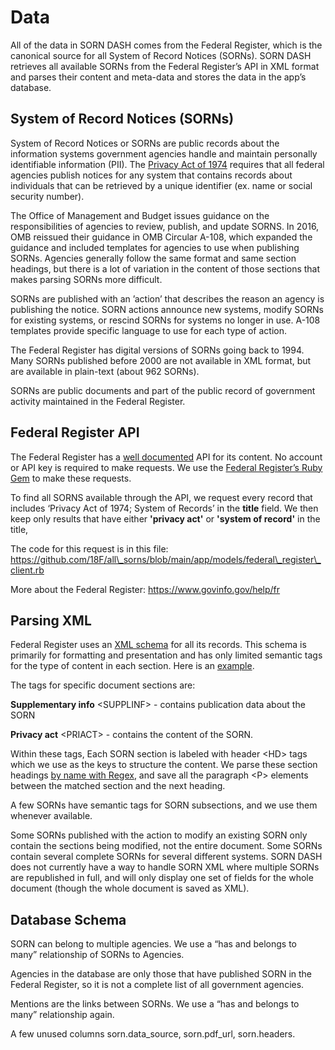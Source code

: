 # Data

All of the data in SORN DASH comes from the Federal Register, which is
the canonical source for all System of Record Notices (SORNs). SORN DASH
retrieves all available SORNs from the Federal Register’s API in XML
format and parses their content and meta-data and stores the data in the
app’s database.

## System of Record Notices (SORNs)

System of Record Notices or SORNs are public records about the
information systems government agencies handle and maintain personally
identifiable information (PII). The [Privacy Act of 1974](https://www.justice.gov/opcl/overview-privacy-act-1974-2015-edition)
requires that all federal agencies publish notices for any system that
contains records about individuals that can be retrieved by a unique
identifier (ex. name or social security number).

The Office of Management and Budget issues guidance on the
responsibilities of agencies to review, publish, and update SORNS. In
2016, OMB reissued their guidance in OMB Circular A-108, which expanded
the guidance and included templates for agencies to use when publishing
SORNs. Agencies generally follow the same format and same section
headings, but there is a lot of variation in the content of those
sections that makes parsing SORNs more difficult.

SORNs are published with an ’action’ that describes the reason an agency
is publishing the notice. SORN actions announce new systems, modify
SORNs for existing systems, or rescind SORNs for systems no longer in
use. A-108 templates provide specific language to use for each type of
action.

The Federal Register has digital versions of SORNs going back to 1994.
Many SORNs published before 2000 are not available in XML format, but
are available in plain-text (about 962 SORNs).

SORNs are public documents and part of the public record of government
activity maintained in the Federal Register.

## Federal Register API

The Federal Register has a [<span class="underline">well
documented</span>](https://www.federalregister.gov/developers/documentation/api/v1)
API for its content. No account or API key is required to make requests.
We use the [<span class="underline">Federal Register’s Ruby
Gem</span>](https://rubygems.org/gems/federal_register) to make these
requests.

To find all SORNS available through the API, we request every record
that includes ‘Privacy Act of 1974; System of Records’ in the **title**
field. We then keep only results that have either **'privacy act'** or
**'system of record'** in the title,

The code for this request is in this file:
[<span class="underline">https://github.com/18F/all\_sorns/blob/main/app/models/federal\_register\_client.rb</span>](https://github.com/18F/all_sorns/blob/main/app/models/federal_register_client.rb)

More about the Federal Register:
[<span class="underline">https://www.govinfo.gov/help/fr</span>](https://www.govinfo.gov/help/fr)

## Parsing XML

Federal Register uses an [<span class="underline">XML
schema</span>](https://www.govinfo.gov/bulkdata/FR/resources) for all
its records. This schema is primarily for formatting and presentation
and has only limited semantic tags for the type of content in each
section. Here is an
[<span class="underline">example</span>](https://www.federalregister.gov/documents/full_text/xml/2019/10/08/2019-21885.xml).

The tags for specific document sections are:

**Supplementary info** \<SUPPLINF\> - contains publication data about
the SORN

**Privacy act** \<PRIACT\> - contains the content of the SORN.

Within these tags, Each SORN section is labeled with header \<HD\> tags
which we use as the keys to structure the content. We parse these
section headings [<span class="underline">by name with
Regex</span>](https://github.com/18F/all_sorns/blob/main/app/models/sorn_xml_parser.rb),
and save all the paragraph \<P\> elements between the matched section
and the next heading.

A few SORNs have semantic tags for SORN subsections, and we use them
whenever available.

Some SORNs published with the action to modify an existing SORN only
contain the sections being modified, not the entire document. Some SORNs
contain several complete SORNs for several different systems. SORN DASH
does not currently have a way to handle SORN XML where multiple SORNs
are republished in full, and will only display one set of fields for the
whole document (though the whole document is saved as XML).

## Database Schema

SORN can belong to multiple agencies. We use a “has and belongs to many”
relationship of SORNs to Agencies.

Agencies in the database are only those that have published SORN in the
Federal Register, so it is not a complete list of all government
agencies.

Mentions are the links between SORNs. We use a “has and belongs to many”
relationship again.

A few unused columns sorn.data\_source, sorn.pdf\_url, sorn.headers.
